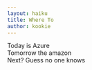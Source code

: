 ```yaml
---
layout: haiku
title: Where To
author: kookie
---
```


Today is Azure<br>
Tomorrow the amazon<br>
Next? Guess no one knows<br>
